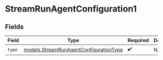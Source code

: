 # StreamRunAgentConfiguration1


## Fields

| Field                                                                                  | Type                                                                                   | Required                                                                               | Description                                                                            |
| -------------------------------------------------------------------------------------- | -------------------------------------------------------------------------------------- | -------------------------------------------------------------------------------------- | -------------------------------------------------------------------------------------- |
| `type`                                                                                 | [models.StreamRunAgentConfigurationType](../models/streamrunagentconfigurationtype.md) | :heavy_check_mark:                                                                     | N/A                                                                                    |